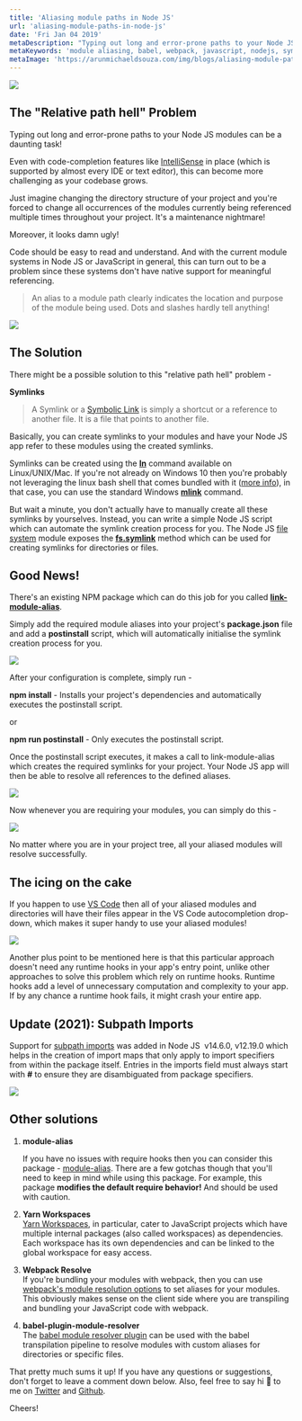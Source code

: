 ```yaml
---
title: 'Aliasing module paths in Node JS'
url: 'aliasing-module-paths-in-node-js'
date: 'Fri Jan 04 2019'
metaDescription: "Typing out long and error-prone paths to your Node JS modules can be a daunting task! Even with code-completion features like IntelliSense in place (which is supported by almost every IDE or text editor), this can become more challenging as your codebase grows. Just imagine changing the directory structure of your project and you're forced to change all occurrences of the modules currently being referenced multiple times throughout your project. It's a maintenance nightmare! Moreover, it looks damn ugly! Code should be easy to read and understand. And with the current module systems in Node JS or JavaScript in general, this can turn out to be a problem since these systems don't have native support for meaningful referencing. An alias to a module path clearly indicates the location and purpose of the module being used. Dots and slashes hardly tell anything!"
metaKeywords: 'module aliasing, babel, webpack, javascript, nodejs, symlinks, vscode, javascript development, javascript frameworks'
metaImage: 'https://arunmichaeldsouza.com/img/blogs/aliasing-module-paths-in-node-js/1.png'
---
```


![](/img/blogs/aliasing-module-paths-in-node-js/1.png)

## The "Relative path hell" Problem

Typing out long and error-prone paths to your Node JS modules can be a daunting task!

Even with code-completion features like [IntelliSense](https://en.wikipedia.org/wiki/Intelligent_code_completion) in place (which is supported by almost every IDE or text editor), this can become more challenging as your codebase grows.

Just imagine changing the directory structure of your project and you're forced to change all occurrences of the modules currently being referenced multiple times throughout your project. It's a maintenance nightmare!

Moreover, it looks damn ugly!

Code should be easy to read and understand. And with the current module systems in Node JS or JavaScript in general, this can turn out to be a problem since these systems don't have native support for meaningful referencing.

> An alias to a module path clearly indicates the location and purpose of the module being used. Dots and slashes hardly tell anything!

![](/img/blogs/aliasing-module-paths-in-node-js/2.png)

## The Solution

There might be a possible solution to this "relative path hell" problem -

**Symlinks**

> A Symlink or a [Symbolic Link](https://en.wikipedia.org/wiki/Symbolic_link) is simply a shortcut or a reference to another file. It is a file that points to another file.

Basically, you can create symlinks to your modules and have your Node JS app refer to these modules using the created symlinks.

Symlinks can be created using the **[ln](https://www.computerhope.com/unix/uln.htm)** command available on Linux/UNIX/Mac. If you're not already on Windows 10 then you're probably not leveraging the linux bash shell that comes bundled with it ([more info](https://www.howtogeek.com/249966/how-to-install-and-use-the-linux-bash-shell-on-windows-10/)), in that case, you can use the standard Windows [**mlink**](https://docs.microsoft.com/en-us/windows-server/administration/windows-commands/mklink) command.

But wait a minute, you don't actually have to manually create all these symlinks by yourselves. Instead, you can write a simple Node JS script which can automate the symlink creation process for you. The Node JS [file system](https://nodejs.org/api/fs.html) module exposes the **[fs.symlink](https://nodejs.org/api/fs.html#fs_fs_symlink_target_path_type_callback)** method which can be used for creating symlinks for directories or files.

## Good News!

There's an existing NPM package which can do this job for you called [**link-module-alias**](https://github.com/Rush/link-module-alias).

Simply add the required module aliases into your project's **package.json** file and add a **postinstall** script, which will automatically initialise the symlink creation process for you.

![](/img/blogs/aliasing-module-paths-in-node-js/3.png)

After your configuration is complete, simply run -

**npm install** \- Installs your project's dependencies and automatically executes the postinstall script.

or

**npm run postinstall** - Only executes the postinstall script.

Once the postinstall script executes, it makes a call to link-module-alias which creates the required symlinks for your project. Your Node JS app will then be able to resolve all references to the defined aliases.

![](/img/blogs/aliasing-module-paths-in-node-js/4.png)

Now whenever you are requiring your modules, you can simply do this -

![](/img/blogs/aliasing-module-paths-in-node-js/5.png)

No matter where you are in your project tree, all your aliased modules will resolve successfully.

## The icing on the cake

If you happen to use [VS Code](https://code.visualstudio.com/) then all of your aliased modules and directories will have their files appear in the VS Code autocompletion drop-down, which makes it super handy to use your aliased modules!

![](/img/blogs/aliasing-module-paths-in-node-js/6.png)

Another plus point to be mentioned here is that this particular approach doesn't need any runtime hooks in your app's entry point, unlike other approaches to solve this problem which rely on runtime hooks. Runtime hooks add a level of unnecessary computation and complexity to your app. If by any chance a runtime hook fails, it might crash your entire app.

## Update (2021): Subpath Imports

Support for [subpath imports](https://nodejs.org/api/packages.html#subpath-imports) was added in Node JS  v14.6.0, v12.19.0 which helps in the creation of import maps that only apply to import specifiers from within the package itself. Entries in the imports field must always start with **\#** to ensure they are disambiguated from package specifiers.

![](/img/blogs/aliasing-module-paths-in-node-js/7.png)

## Other solutions

1.  **module-alias**

    If you have no issues with require hooks then you can consider this package - [module-alias](https://github.com/ilearnio/module-alias). There are a few gotchas though that you'll need to keep in mind while using this package. For example, this package **modifies the default require behavior!** And should be used with caution.

2.  **Yarn Workspaces**  
    [Yarn Workspaces](https://yarnpkg.com/lang/en/docs/workspaces/), in particular, cater to JavaScript projects which have multiple internal packages (also called workspaces) as dependencies. Each workspace has its own dependencies and can be linked to the global workspace for easy access.
3.  **Webpack Resolve**  
    If you're bundling your modules with webpack, then you can use [webpack's module resolution options](https://webpack.js.org/configuration/resolve/) to set aliases for your modules. This obviously makes sense on the client side where you are transpiling and bundling your JavaScript code with webpack.
4.  **babel-plugin-module-resolver**  
    The [babel module resolver plugin](https://github.com/tleunen/babel-plugin-module-resolver) can be used with the babel transpilation pipeline to resolve modules with custom aliases for directories or specific files.

That pretty much sums it up! If you have any questions or suggestions, don't forget to leave a comment down below. Also, feel free to say hi 👋 to me on [Twitter](https://twitter.com/amdsouza92) and [Github](https://github.com/ArunMichaelDsouza).

Cheers!
